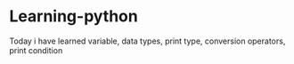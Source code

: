 # Learning-python
Today i have learned variable, data types, print type, conversion operators, print condition  
